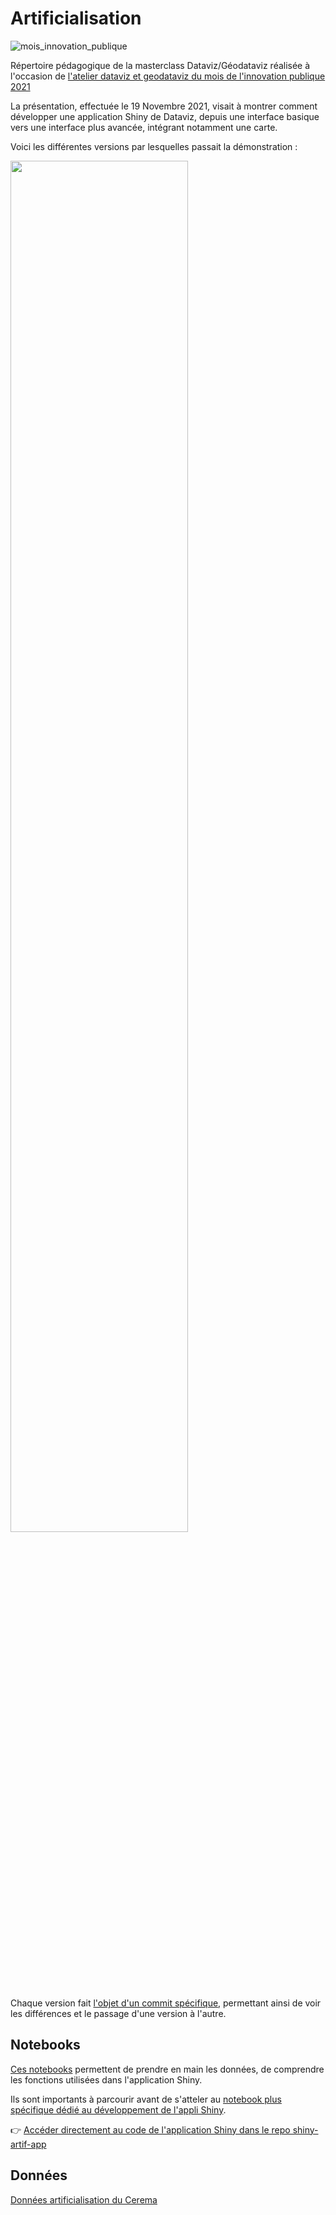# Artificialisation

![mois_innovation_publique](https://www.ssi.gouv.fr/uploads/2020/11/mois-de-linnovation-publique.png)

Répertoire pédagogique de la masterclass Dataviz/Géodataviz réalisée à l'occasion de [l'atelier dataviz et geodataviz du mois de l'innovation publique 2021](https://www.modernisation.gouv.fr/mois-de-linnovation-publique/le-mois-du-numerique-au-cerema-le-numerique-au-service-de-lexpertise)

La présentation, effectuée le 19 Novembre 2021, visait à montrer comment développer une application Shiny de Dataviz, depuis une interface basique vers une interface plus avancée, intégrant notamment une carte.

Voici les différentes versions par lesquelles passait la démonstration :

<img src=https://raw.githubusercontent.com/datagistips/dataviz-masterclass/master/notebooks/files/shinyapp/gif/animation.gif width='75%'>

Chaque version fait [l'objet d'un commit spécifique](https://github.com/datagistips/shiny-artif-app/commits/master), permettant ainsi de voir les différences et le passage d'une version à l'autre.

## Notebooks
[Ces notebooks](notebooks/README.md) permettent de prendre en main les données, de comprendre les fonctions utilisées dans l'application Shiny.

Ils sont importants à parcourir avant de s'atteler au [notebook plus spécifique dédié au développement de l'appli Shiny](notebooks/8-notebook-shiny.Rmd).

👉 [Accéder directement au code de l'application Shiny dans le repo shiny-artif-app](https://github.com/datagistips/shiny-artif-app/)

## Données
[Données artificialisation du Cerema](DATA.md)

